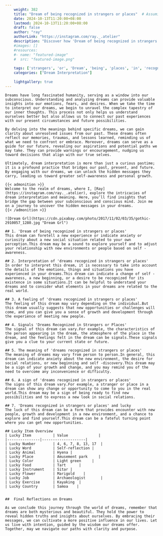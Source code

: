 ```yaml
---
    weight: 382
    title: "Dream of being recognized in strangers or places"  # Assuming 'title' column exists
    date: 2024-10-13T11:20:00+08:00
    lastmod: 2024-10-13T11:20:00+08:00
    draft: false
    author: "ray"
    authorLink: "https://instagram.com/ray._.atelier"
    description: "Discover how 'Dream of being recognized in strangers or places' can interpret your future and uncover its significant meanings in your life."
    #images: []
    #resources:
    #- name: "featured-image"
    #  src: "featured-image.png"
    
    tags: ['strangers', 'or', 'Dream', 'being', 'places', 'in', 'recognized', 'of']
    categories: ["Dream Interpretation"]
    
    lightgallery: true
---
```

    
    Dreams have long fascinated humanity, serving as a window into our subconscious. Understanding and analyzing dreams can provide valuable insights into our emotions, fears, and desires. When we take the time to interpret our dreams, we begin to unravel the complex tapestry of our inner thoughts. This process not only helps us understand ourselves better but also allows us to connect our past experiences with our present circumstances and future possibilities.
    
    By delving into the meanings behind specific dreams, we can gain clarity about unresolved issues from our past. These dreams often reflect our memories, traumas, and lessons learned, reminding us of what we need to confront or embrace. Moreover, dreams can serve as a guide for our future, revealing our aspirations and potential paths we may take. They can provide warnings or encouragement, nudging us toward decisions that align with our true selves.
    
    Ultimately, dream interpretation is more than just a curious pastime; it is a profound practice that bridges our past, present, and future. By engaging with our dreams, we can unlock the hidden messages they carry, leading us toward greater self-awareness and personal growth.
    
    {{< admonition >}}
    Welcome to the realm of dreams, where I, [Ray](https://instagram.com/ray._.atelier), explore the intricacies of dream interpretation and meaning. Here, you’ll find insights that bridge the gap between your subconscious and conscious mind. Join me on a journey to uncover the hidden messages in your dreams.
    {{< /admonition >}}
    
    ![Dream Grl](https://cdn.pixabay.com/photo/2017/11/02/03/35/gothic-2910057_1280.jpg "Dream Grl")
    
    ## 1. 'Dream of being recognized in strangers or places'
    This dream can foretell a new experience or indicate anxiety or curiosity about a new social situation related to your own perception.This dream may be a sound to explore yourself and to adjust your relationship with new environments or people based on self -awareness.
    
    ## 2. Interpretation of 'dreams recognized in strangers or places'
    In order to interpret this dream, it is necessary to take into account the details of the emotions, things and situations you have experienced in your dreams.This dream can indicate a change of self -awareness, a new beginning, or a desire to be recognized for its existence in some situations.It can be helpful to understand your dreams and to consider what elements in your dreams are related to the real world.
    
    ## 3. A feeling of 'dreams recognized in strangers or places'
    The feeling of this dream may vary depending on the individual.But this dream usually suggests that new opportunities or challenges will come, and you can give you a sense of growth and development through the experience of meeting new people.
    
    ## 4. Signals 'Dreams Recognized in Strangers or Places'
    The signal of this dream can vary.For example, the characteristics of the person appearing in the dream, the atmosphere of the place in the dream, and the feelings felt in the dream can be signals.These signals give you a clue to your current state or future.
    
    ## 5. The meaning of 'dreams recognized in strangers or places'
    The meaning of dreams may vary from person to person.In general, this dream can indicate anxiety about the new environment, the desire for social relations, or new beginning and self -discovery.This dream may be a sign of your growth and change, and you may remind you of the need to overcome any inconvenience or difficulty.
    
    ## 6. A sign of 'dreams recognized in strangers or places'
    The signs of this dream vary.For example, a stranger or place in a dream can show any change or opportunity to come to you in the real world.This dream may be a sign of being ready to find new possibilities and to express a new look in social relations.
    
    ## 7. 'Dreams recognized in strangers or places' and lucky
    The luck of this dream can be a form that provides encounter with new people, growth and development in a new environment, and a chance to explore and find yourself.This dream can be a fateful turning point where you can get new opportunities.
    
    ## Lucky Item Overview
    | Lucky Item          | Value              |
    |---------------|--------------------|
    | Lucky Number        | 4, 6, 7, 8, 13, 17  |
    | Lucky Word          | Self-reflection |
    | Lucky Animal        | Hyena |
    | Lucky Place         | Amusement park     |
    | Lucky Color         | Light green     |
    | Lucky Food          | Tart      |
    | Lucky Instrument    | Sitar |
    | Lucky Flower        | Marigold    |
    | Lucky Job           | Archaeologist       |
    | Lucky Exercise      | Kayaking  |
    | Lucky Country       | Samoa    |
    
    
    ##  Final Reflections on Dreams
    
    As we conclude this journey through the world of dreams, remember that dreams are both mysterious and beautiful. They hold the power to reveal hidden truths and insights about ourselves. By embracing their messages, we can cultivate a more positive influence in our lives. Let us live with intention, guided by the wisdom our dreams offer. Together, may we navigate our paths with clarity and purpose.
    